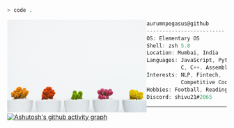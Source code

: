 
```zsh
> code .
```

<img align="left" src="scott-webb-GQD3Av_9A88-unsplash.jpg" alt="picture" width="320" /> 

```csharp
aurumnpegasus@github
-------------------------
OS: Elementary OS
Shell: zsh 5.8
Location: Mumbai, India
Languages: JavaScript, Python,
           C, C++. Assembly
Interests: NLP, Fintech,
           Competitive Coding
Hobbies: Football, Reading
Discord: shivu21#2065
```
---

[![Ashutosh's github activity graph](https://activity-graph.herokuapp.com/graph?username=aurumnpegasus&bg_color=F4F5F7&line=9800E4&color=545151&hide_border=true)](https://github.com/ashutosh00710/github-readme-activity-graph)
